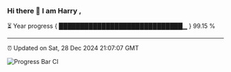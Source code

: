 ### Hi there 👋 I am Harry , 

⏳ Year progress { █████████████████████████████▁ } 99.15 %

---

⏰ Updated on Sat, 28 Dec 2024 21:07:07 GMT

![Progress Bar CI](https://github.com/duykhang68/duykhang68/workflows/Progress%20Bar%20CI/badge.svg)
